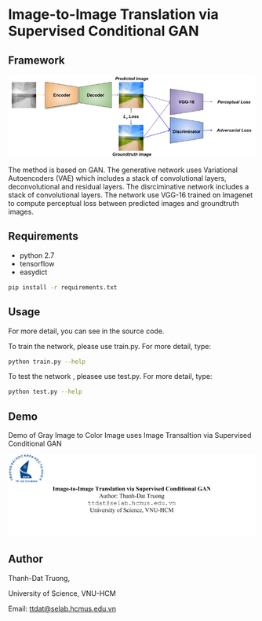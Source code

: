 # Image-to-Image Translation via Supervised Conditional GAN

## Framework

![Framework](https://github.com/truongthanhdat/CondGAN/raw/master/figures/framework.png)

The method is based on GAN. The generative network uses Variational Autoencoders (VAE) which includes a stack of convolutional layers, deconvolutional and residual layers. The disrciminative network includes a stack of convolutional layers. The network use VGG-16 trained on Imagenet to compute perceptual loss between predicted images and groundtruth images.

## Requirements

+ python 2.7
+ tensorflow
+ easydict
```bash
pip install -r requirements.txt
```

## Usage

For more detail, you can see in the source code.

To train the network, please use train.py.  For more detail, type:
```bash
python train.py --help
```
To test the network , pleasee use test.py.  For more detail, type:
```bash
python test.py --help
```

## Demo

Demo of Gray Image to Color Image uses Image Transaltion via Supervised Conditional GAN



[![Demo](https://github.com/truongthanhdat/CondGAN/raw/master/figures/title.png)](https://youtu.be/ki45TWttFVE)


## Author
Thanh-Dat Truong,

University of Science, VNU-HCM

Email: ttdat@selab.hcmus.edu.vn
